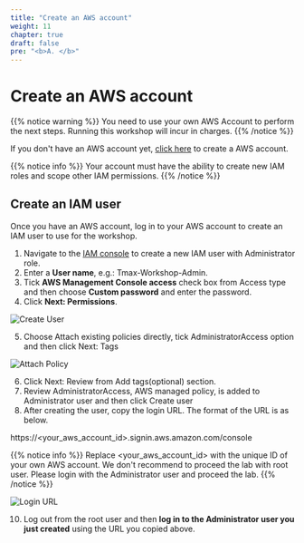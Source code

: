 ```yaml
---
title: "Create an AWS account"
weight: 11
chapter: true
draft: false
pre: "<b>A. </b>"
---
```


# Create an AWS account

{{% notice warning %}}
You need to use your own AWS Account to perform the next steps. Running this workshop will incur in charges.
{{% /notice %}}

If you don't have an AWS account yet, [click here](https://aws.amazon.com/premiumsupport/knowledge-center/create-and-activate-aws-account/) to create a AWS account.

{{% notice info %}}
Your account must have the ability to create new IAM roles and scope other IAM permissions.
{{% /notice %}}

## Create an IAM user

Once you have an AWS account, log in to your AWS account to create an IAM user to use for the workshop.

1. Navigate to the [IAM console](https://console.aws.amazon.com/iam/home#/home) to create a new IAM user with Administrator role.
2. Enter a **User name**, e.g.: Tmax-Workshop-Admin.
3. Tick **AWS Management Console access** check box from Access type and then choose **Custom password** and enter the password.
4. Click **Next: Permissions**.

![Create User](/images/00_getting_started/create_iam_user.png)

5. Choose Attach existing policies directly, tick AdministratorAccess option and then click Next: Tags 

![Attach Policy](/images/00_getting_started/iam_user_policy.png)

6. Click Next: Review from Add tags(optional) section.
7. Review AdministratorAccess, AWS managed policy, is added to Administrator user and then click Create user
8. After creating the user, copy the login URL. The format of the URL is as below.

https://<your_aws_account_id>.signin.aws.amazon.com/console

{{% notice info %}}
Replace <your_aws_account_id> with the unique ID of your own AWS account. We don't recommend to proceed the lab with root user. Please login with the Administrator user and proceed the lab.
{{% /notice %}}

![Login URL](/images/00_getting_started/iam_user_login.png)

10. Log out from the root user and then **log in to the Administrator user you just created** using the URL you copied above.